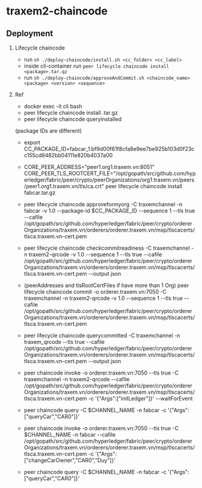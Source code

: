 # traxem2-chaincode

## Deployment

1. Lifecycle chaincode
   * run `sh ./deploy-chaincode/install.sh <cc_folder> <cc_label>`
   * inside cli-container run `peer lifecycle chaincode install <package>.tar.qz`
   * run `sh ./deploy-chaincode/approveAndCommit.sh <chaincode_name> <package> <version> <sequence>`

2. Ref
   * docker exec -it cli bash
   * peer lifecycle chaincode install <filename>.tar.gz
   * peer lifecycle chaincode queryinstalled

   (package IDs are different)
   * export CC_PACKAGE_ID=fabcar_1:bf9d00f61f8cfa8e9ee7be925b103d0f23cc155cd8482bb04111e820b4037a00

   * CORE_PEER_ADDRESS="peer1.org1.traxem.vn:8051" CORE_PEER_TLS_ROOTCERT_FILE="/opt/gopath/src/github.com/hyperledger/fabric/peer/crypto/peerOrganizations/org1.traxem.vn/peers/peer1.org1.traxem.vn/tls/ca.crt" peer lifecycle chaincode install fabcar.tar.gz

   * peer lifecycle chaincode approveformyorg -C traxemchannel -n fabcar -v 1.0 --package-id \$CC_PACKAGE_ID --sequence 1 --tls true --cafile /opt/gopath/src/github.com/hyperledger/fabric/peer/crypto/ordererOrganizations/traxem.vn/orderers/orderer.traxem.vn/msp/tlscacerts/tlsca.traxem.vn-cert.pem

   * peer lifecycle chaincode checkcommitreadiness -C traxemchannel -n traxem2-qrcode -v 1.0 --sequence 1 --tls true --cafile /opt/gopath/src/github.com/hyperledger/fabric/peer/crypto/ordererOrganizations/traxem.vn/orderers/orderer.traxem.vn/msp/tlscacerts/tlsca.traxem.vn-cert.pem --output json

   * (peerAddresses and tlsRootCertFiles if have more than 1 Org)
   peer lifecycle chaincode commit -o orderer.traxem.vn:7050 -C traxemchannel -n traxem2-qrcode -v 1.0 --sequence 1 --tls true --cafile /opt/gopath/src/github.com/hyperledger/fabric/peer/crypto/ordererOrganizations/traxem.vn/orderers/orderer.traxem.vn/msp/tlscacerts/tlsca.traxem.vn-cert.pem

   * peer lifecycle chaincode querycommitted -C traxemchannel -n traxem_qrcode --tls true --cafile /opt/gopath/src/github.com/hyperledger/fabric/peer/crypto/ordererOrganizations/traxem.vn/orderers/orderer.traxem.vn/msp/tlscacerts/tlsca.traxem.vn-cert.pem --output json

   * peer chaincode invoke -o orderer.traxem.vn:7050 --tls true -C traxemchannel -n traxem2-qrcode --cafile /opt/gopath/src/github.com/hyperledger/fabric/peer/crypto/ordererOrganizations/traxem.vn/orderers/orderer.traxem.vn/msp/tlscacerts/tlsca.traxem.vn-cert.pem -c '{"Args":["initLedger"]}' --waitForEvent

   * peer chaincode query -C \$CHANNEL_NAME -n fabcar -c '{"Args":["queryCar","CAR0"]}'

   * peer chaincode invoke -o orderer.traxem.vn:7050 --tls true -C \$CHANNEL_NAME -n fabcar --cafile /opt/gopath/src/github.com/hyperledger/fabric/peer/crypto/ordererOrganizations/traxem.vn/orderers/orderer.traxem.vn/msp/tlscacerts/tlsca.traxem.vn-cert.pem -c '{"Args":["changeCarOwner","CAR0","Duy"]}'

   * peer chaincode query -C \$CHANNEL_NAME -n fabcar -c '{"Args":["queryCar","CAR0"]}'
